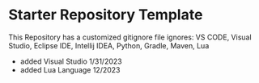 # Starter Repository Template

This Repository has a customized gitignore file
ignores:
VS CODE, Visual Studio, Eclipse IDE, Intellij IDEA, Python,
Gradle, Maven, Lua

- added Visual Studio 1/31/2023
- added Lua Language 12/2023
